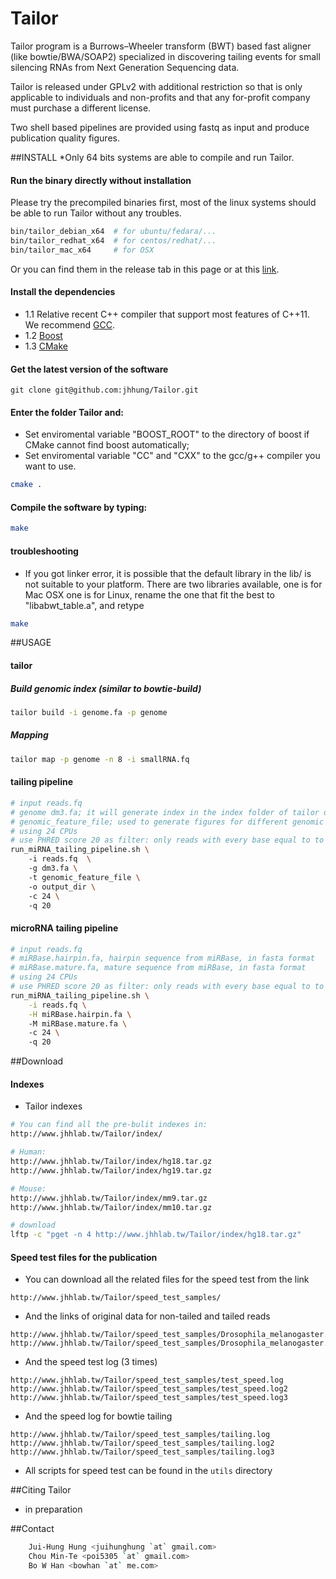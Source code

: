 Tailor
=========
Tailor program is a Burrows–Wheeler transform (BWT) based fast aligner (like bowtie/BWA/SOAP2) specialized in discovering tailing events for small silencing RNAs from Next Generation Sequencing data.  

Tailor is released under GPLv2 with additional restriction so that is only applicable to individuals and non-profits and that any for-profit company must purchase a different license.   

Two shell based pipelines are provided using fastq as input and produce publication quality figures.    

##INSTALL
*Only 64 bits systems are able to compile and run Tailor.    
#### Run the binary directly without installation 
Please try the precompiled binaries first, most of the linux systems should be able to run Tailor without any troubles.
```bash
bin/tailor_debian_x64  # for ubuntu/fedara/...
bin/tailor_redhat_x64  # for centos/redhat/...
bin/tailor_mac_x64     # for OSX
```
Or you can find them in the release tab in this page or at this [link](https://github.com/jhhung/Tailor/releases).

#### Install the dependencies
- 1.1 Relative recent C++ compiler that support most features of C++11. We recommend [GCC](http://gcc.gnu.org/).
- 1.2 [Boost](http://www.boost.org/users/download/)
- 1.3 [CMake](http://www.cmake.org/)

#### Get the latest version of the software
```
git clone git@github.com:jhhung/Tailor.git
```

#### Enter the folder Tailor and:
- Set enviromental variable "BOOST_ROOT" to the directory of boost if CMake cannot find boost automatically;
- Set enviromental variable "CC" and "CXX" to the gcc/g++ compiler you want to use.	
```bash
cmake .
```

#### Compile the software by typing:
``` bash
make
```

#### troubleshooting
- If you got linker error, it is possible that the default library in the lib/ is not suitable to your platform. 
 There are two libraries available, one is for Mac OSX one is for Linux, rename the one that fit the best to "libabwt_table.a",
 and retype 

```bash
make
```
	
##USAGE

#### tailor
##### Build genomic index (similar to bowtie-build)

```bash
tailor build -i genome.fa -p genome
```

##### Mapping 

```bash
tailor map -p genome -n 8 -i smallRNA.fq
```

#### tailing pipeline

```bash
# input reads.fq
# genome dm3.fa; it will generate index in the index folder of tailor directory, if it doesn't exist
# genomic_feature_file; used to generate figures for different genomic features (exon, intron...). See our example in the folder to make such file
# using 24 CPUs
# use PHRED score 20 as filter: only reads with every base equal to to higher than 20 pass the filter and enters the pipeline
run_miRNA_tailing_pipeline.sh \ 
	-i reads.fq  \ 
	-g dm3.fa \ 
	-t genomic_feature_file \ 
	-o output_dir \ 
	-c 24 \ 
	-q 20
```

#### microRNA tailing pipeline

```bash
# input reads.fq
# miRBase.hairpin.fa, hairpin sequence from miRBase, in fasta format
# miRBase.mature.fa, mature sequence from miRBase, in fasta format
# using 24 CPUs
# use PHRED score 20 as filter: only reads with every base equal to to higher than 20 pass the filter and enters the pipeline
run_miRNA_tailing_pipeline.sh \
	-i reads.fq \
	-H miRBase.hairpin.fa \ 
	-M miRBase.mature.fa \ 
	-c 24 \ 
	-q 20
```

##Download

#### Indexes

- Tailor indexes

```bash
# You can find all the pre-bulit indexes in:
http://www.jhhlab.tw/Tailor/index/

# Human:
http://www.jhhlab.tw/Tailor/index/hg18.tar.gz
http://www.jhhlab.tw/Tailor/index/hg19.tar.gz

# Mouse:
http://www.jhhlab.tw/Tailor/index/mm9.tar.gz
http://www.jhhlab.tw/Tailor/index/mm10.tar.gz

# download
lftp -c "pget -n 4 http://www.jhhlab.tw/Tailor/index/hg18.tar.gz"
```

#### Speed test files for the publication

- You can download all the related files for the speed test from the link

```
http://www.jhhlab.tw/Tailor/speed_test_samples/
```

- And the links of original data for non-tailed and tailed reads

```
http://www.jhhlab.tw/Tailor/speed_test_samples/Drosophila_melanogaster.2m.fq
http://www.jhhlab.tw/Tailor/speed_test_samples/Drosophila_melanogaster.all.randomeTailed.fq
```

- And the speed test log (3 times)

```
http://www.jhhlab.tw/Tailor/speed_test_samples/test_speed.log
http://www.jhhlab.tw/Tailor/speed_test_samples/test_speed.log2
http://www.jhhlab.tw/Tailor/speed_test_samples/test_speed.log3
```

- And the speed log for bowtie tailing

```
http://www.jhhlab.tw/Tailor/speed_test_samples/tailing.log
http://www.jhhlab.tw/Tailor/speed_test_samples/tailing.log2
http://www.jhhlab.tw/Tailor/speed_test_samples/tailing.log3
```

- All scripts for speed test can be found in the `utils` directory

##Citing Tailor
* in preparation

##Contact
```bash
	Jui-Hung Hung <juihunghung `at` gmail.com>
	Chou Min-Te <poi5305 `at` gmail.com>
	Bo W Han <bowhan `at` me.com>
```
